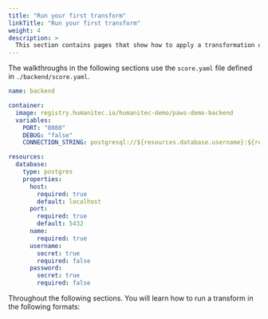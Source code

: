 ```yaml
---
title: "Run your first transform"
linkTitle: "Run your first transform"
weight: 4
description: >
  This section contains pages that show how to apply a transformation on your Score Specification file.
---
```


The walkthroughs in the following sections use the `score.yaml` file defined in `./backend/score.yaml`.

```yml
name: backend

container:
  image: registry.humanitec.io/humanitec-demo/paws-demo-backend
  variables:
    PORT: "8080"
    DEBUG: "false"
    CONNECTION_STRING: postgresql://${resources.database.username}:${resources.database.password}@${resources.database.host}:${resources.database.port}/${resources.database.name}

resources:
  database:
    type: postgres
    properties:
      host:
        required: true
        default: localhost
      port:
        required: true
        default: 5432
      name:
        required: true
      username:
        secret: true
        required: false
      password:
        secret: true
        required: false
```

Throughout the following sections. You will learn how to run a transform in the following formats:
